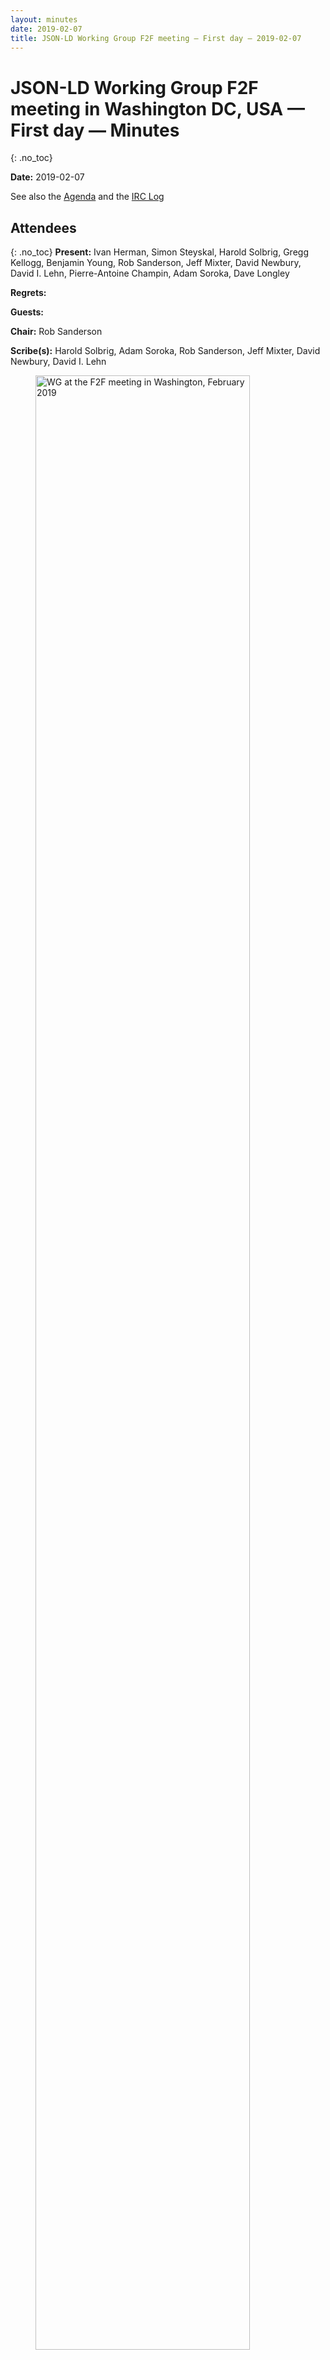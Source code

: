 ```yaml
---
layout: minutes
date: 2019-02-07
title: JSON-LD Working Group F2F meeting — First day — 2019-02-07
---
```


# JSON-LD Working Group F2F meeting in Washington DC, USA — First day — Minutes
{: .no_toc}

**Date:** 2019-02-07

See also the [Agenda](https://tinyurl.com/ycc3cyts) and the [IRC Log](https://www.w3.org/2019/02/07-json-ld-irc.txt)

## Attendees
{: .no_toc}
**Present:** Ivan Herman, Simon Steyskal, Harold Solbrig, Gregg Kellogg, Benjamin Young, Rob Sanderson, Jeff Mixter, David Newbury, David I. Lehn, Pierre-Antoine Champin, Adam Soroka, Dave Longley

**Regrets:** 

**Guests:** 

**Chair:** Rob Sanderson

**Scribe(s):** Harold Solbrig, Adam Soroka, Rob Sanderson, Jeff Mixter, David Newbury, David I. Lehn

<figure>
<img width="90%" src="/2018/json-ld-wg/assets/images/Washington_2019_small.jpg" title="WG at the F2F meeting in Washington, February 2019"/>
<caption><br>From left to right: David Lehn, Rob Sanderson, Harold Solbrig, David Newbury, Ivan Herman, Jeff Mixter, Gregg Kellogg, and Adam Soroka. (Pierre-Antoine Champin, Benjaming Young and Simon Steyskal dialed-in to the call)</caption>
</figure>



## Content:
{: .no_toc}

* TOC
{:toc}
---

### 1. planning, admin
{: #section1}

**Rob Sanderson:** first CR end of August, then time for implementations to be written/updated  
… targeting full PR by next June  

**Rob Sanderson:** still have primer to do, to discuss later...  
… possible other documents as well  
… still need to deal with security and privacy.  Comments from Microsoft, Google and ?  
… concerns about lightbulbs looking up people's habits via context.  Any network access gives information  
… i18n -- may or may not be an issue  
… hopefully we will push to a future RDF working group  
… TR - at least 1 candidate recommendation that can be implemented.  By end of CR, 2 independent implementations of every feature  
… correction: two implementations for every feature.  
… then to PR w/ AC approval.  PR has to be at least 6 weeks  

**Ivan Herman:** when PR is published, documents are frozen beyond spelling and grammatical errors  
… if some feature doesn't get enough implementation, must be removed from PR  
… we have to close technical issues by time of PR  
… a new process may come out in 2020 that makes it easier to update recommendations.  
… may consider keeping group alive to take advantage of this.  Defer may not mean freeze for 5 years  

**Simon Steyskal:** do we also have to check 1.0 features as well or just new features?  

**Ivan Herman:** we are required to concentrate on new, but have to prove that no impact on old, so checking all might be easier  
… we should have enough implementations, emerging from 1.0 continuance  
… would propose testing the whole thing as is  

**Jeff Mixter:** how permanent does implementation have to be?  Research projects?  

**Ivan Herman:** W3C requirement is that we know it can be implemented.  Research is fine...  

**Rob Sanderson:** need to focus on the technical issues and either solve or toss...  
… can't add or remove remove features in CR, so be "judicious but brutal"...  
… if too complicated, defer.  

> *Rob Sanderson:* virtual white board: [https://docs.google.com/document/d/1FcbySJzY5QyBW6HcCtO0LCUmppgIJqQzv565BqC5bOU/edit?pli=1#heading=h.sup6uw56yj6j](https://docs.google.com/document/d/1FcbySJzY5QyBW6HcCtO0LCUmppgIJqQzv565BqC5bOU/edit?pli=1#heading=h.sup6uw56yj6j)

### 2. Sealed contexts
{: #section2}

**Ivan Herman:** If we can't get to a clear model and agreement on sealing today, I propose we defer it.  

**Adam Soroka:** If we happen to do that, what do we say to verifiable claims, etc?  

**Rob Sanderson:** (reads guiding principles)  

> *Rob Sanderson:* [https://www.w3.org/2018/json-ld-wg/WorkMode/guiding_principles](https://www.w3.org/2018/json-ld-wg/WorkMode/guiding_principles)

**Rob Sanderson:** sealed contexts - goal is to solve by end of day  

**Ivan Herman:** one thing from last week's discussions - sealing seems to be a very dangerous thing to do...  
… if Google decides to put a seal on schema.org, community will be unhappy ...  

**Gregg Kellogg:** we need to understand who we're serving.  Not there for schema.org, rather verifiable claims  
… specs as verifiable claims have a shared vocabulary, with some domains wide open, but people can't change semantics  
… in spec, intentionally or otherwise  

**Benjamin Young:** chief aim of proposal is that json and json-ld world co-exist.  Term sealing is to guarantee that ...  
… json and json-ld authors work on exact same shape  
… maybe take a step back from sealing and see what other options there may be  
… notion of foundational shape surviving framing  

**Ivan Herman:** what I understand from ver. claim. is that they have a wrapper w/ properties whose value is an object...  
… want to give total freedom for another vocabulary to leave locally.  How about a syntax that says this is an extension point...  
… @context null + specific situation that is sealing + @context null  
… concentrate on this use case and try not to generalize  

**Rob Sanderson:** sealing doesn't solve actual shapes - just relationship between key and class.  Not producing necessary structure  
… it is intersection of RDF semantic layer and JSON keys.  Not shape thing as an API.  Mapping not API  

**Pierre-Antoine Champin:** goal of sealing is not to guarantee LD has same shape as plain JSON, but JSON LD that has the same shape...  
… has the same semantics.  
… agree with ivan -- sealed is sealed from point to rest of subtree and not try to address unsealed point.  

**David Newbury:** Use case for unsealing is to insert user specified documents into structure.  Unstructured JSON into LD...  

**Ivan Herman:** may try to pick up json literal again  

**Ivan Herman:** some examples don't want literal, but piece of RDF graph but based on another vocabulary on its own  

**David Newbury:** do we need ability to interpret unsealed part in context of whole document?  

**Gregg Kellogg:** yes  

**David Newbury:** do we have use cases where sealed and unsealed need to be interpreted?  

**Rob Sanderson:** I think so  

> *Rob Sanderson:* Note - if we can't solve by the end of the day, revisit the fallback position of JSON literals

**Gregg Kellogg:** We're making this too hard.  A sealed context is a collection of sealed terms -- maintains original interpretation  
… an extension point is where you use a term that is not sealed...  
… say there is a named term in VC that has a given meaning, but want to be able to add other properties that aren't sealed...  
… also need a "this is a place for you to put stuff" -- creating a scoped context where properties can be re-interpreted.  
… sealed terms have fixed meaning when you use them.  

> *Pierre-Antoine Champin:* a term may be sealed (i.e. its meaning, esp. its IRI, can not be overridden) and an extension point (allow sealed terms to be overridden in its subtree)

**David I. Lehn:** common use will be use an example, preserving semantics and adding on...  

**Adam Soroka:** we have ways to control shapes of json and RDF, but now we're talking about a third way... controlling semantics  

**Pierre-Antoine Champin:** gregg says extension points are properties that aren't sealed — sealed means one cannot override  

**Gregg Kellogg:** one approach is sealed context that allows context underneath to be unsealed...  

> *Pierre-Antoine Champin:* thanks @gkellogg, that's clearer :)

**Ivan Herman:** i would like to hear a description of the exact sealing proposal  

**Gregg Kellogg:** that would be pchampin's PR  

**Ivan Herman:** if we cannot explain where we are, we have a problem  

**Pierre-Antoine Champin:** I agree with first 2 parts of the PR, the 3rd one is related to extension points  
… we don't have  the same model for unsealing  
… especially when it happens automatically  
… I think the sealed definitions in a context cannot be overwritten by anything in that context  

**Ivan Herman:** if you seal a context, then the only way the terms can be overridden is in a scoped context within the sealed context?  

**Pierre-Antoine Champin:** I _think_ so  

**Gregg Kellogg:** explicates example on whiteboard Test so03  

**David I. Lehn:** there are problems with this example because the inner context has no effect  

**Ivan Herman:** we often use such examples, which I find a little unnatural  

**Harold Solbrig:** That confuses me  

**Ivan Herman:** [discusses example]  

**Gregg Kellogg, Ivan Herman, Rob Sanderson:** [edit and discuss example]  

**Ivan Herman:** sealing seems to mean that the terms are cast in concrete  

**Ivan Herman:** it is very difficult to explain exception  

**David I. Lehn:** Not sure why it's unnatural?  

**Ivan Herman:** if the context says "Sealed" that would seem to me to mean that everything is cast in concrete  
… but that doesn't seem to be the case  
… we can change things with scoped contexts etc  

**Gregg Kellogg:** this comes out of discussion of multiple sealed contexts  

**Harold Solbrig:** by changing this one term to add a typo, I can open up everything I thought I was sealing  

**David Newbury:** I would have assumed that by sealing a term, it would remain sealed  

**Gregg Kellogg:** so once sealed, always sealed  

**Gregg Kellogg:** that didn't work for Verifiable Claims because they don't want to intro a constraint on the JSON-LD within the wrapper  

**jeff mixer:** can I constrain the type of value used with a term this way?  

**all:** no, JSON-LD has no way to constrain the types of values  

**Adam Soroka:** Agree completely. The wrapper compresses the protocol into the document  
… It pulls us toward sealing other things beyond just the mapping, but into complex chains  

**Harold Solbrig:** preventing people from accidentally overwriting contexts seems within our scope, but not all the further ramifications  

**Pierre-Antoine Champin:** re: when terms become unsealed  
… it is genuinely hard to explain  
… I would say that a sealed term is sealed anywhere, except when the sealed context opens it  
… there are two situations in which one can redefine a sealed term  
… plain JSON users don't expect the semantics to be sealed any more  
… we should leave the decision of when to unseal terms to the authors of the sealed context  

**Ivan Herman:** an extension point means a combination of "context now" and "I cannot touch what is on the upper level"  

**Gregg Kellogg:** {discusses Ivan's example]  

**Ivan Herman:** how about a keyword "extension" that means you cannot redefine anything you inherit?  

**Gregg Kellogg:** not quite @context: null.  

**David Newbury:** if we have a context that defines 'name' within a sealed context, [points to examples]  

**Gregg Kellogg:** [discusses examples]  
… it may be simpler in the end to say that sealed terms are always sealed except for @context:null  
… but subtleties arise when two sealed contexts interact  

**Rob Sanderson:** can we do that example?  

**Ivan Herman:** the only place where `@context:null` would have a nuclear option would be in the context that is sealed  

> *Adam Soroka:* [discussion of various examples]

**Gregg Kellogg:** [refers to examples]  

**David Newbury:** ditto  

**Pierre-Antoine Champin:** [example of two contexts conflicting]  

**David Newbury:** the confusion caused by accounting for the complex interactions outweighs the utility  

**Harold Solbrig:** what if we turned the pattern inside out and let contexts signify that they don't intend to override?  
… if you want to enforce that, you do it on a vocabulary-specific basis  
… with rules for that particular context  

**Gregg Kellogg:** so if a context lacked that flag, it would be harder to reuse it  

**Harold Solbrig:** depends on how much you care about this relationship between the contexts  

> *Adam Soroka:* [discussion of what is or is not in scope for the use case and interoperability concern]

**Gregg Kellogg:** not clear how to specify that  

**Ivan Herman:** going back to David's example  

**Ivan Herman:** [discusses example]  

**Rob Sanderson:** [discusses example]  

**Gregg Kellogg:** `@context: null` has a specific meaning and we are altering it  

**Ivan Herman:** if we go down the road of "sealing", then `@context:null` is going to conflict in some way and we will have to resolve it  

**Harold Solbrig:** that's why I went for an extension-based approach  

**Gregg Kellogg:** we have until noon!  

**Harold Solbrig:** can we get the use case in a more concrete form?  

**David Newbury:** I'm increasingly fond of Harold's idea to put in an "extension" property that errors if something with it overrides a term  
… this allows me to write extensions that will work, but it may not be what VC need  

**Pierre-Antoine Champin:** I have to think about that idea (Harold's idea). gkellogg convinced me to try to explain again how a context becomes ineffective.  
… I'm in favor of saying that whenever I traverse a term that is not part of a sealed context, it's not sealed anymore  
… after which a term could have been redefined: no guarantees about the semantics!  
… as for `@context:null`-- maybe the "extension" idea is a better way to make extension points; it makes the unsealing specific  
… to make @context:null work one goes through both extension properties  

**Gregg Kellogg:** let's for the moment let's put off the table any terms from a non-sealed context  
… the behavior I heard dlongley describe  
… is that history is wiped out and we start from scratch  

**Ivan Herman:** I'm good so far  

**Gregg Kellogg:** but if you do want to allow a mixture of sealed and unsealed terms, we get into the case that pchampin discussed  
… two ways to have an extension point: 1) an unsealed term, under which anything goes, 2) a sealed term that is defined as an extension point  
… and 2) doesn't satisfy the use case  

**Ivan Herman:** let's say I have a claim, and I put into the context a `@context:null` to make an extension point.  
… the danger is that I will redefine a term from VC, accidentally or maliciously  
… IIUC VC, it's a bit like Annotation  
… outsiders are expected to use their own vocabularies with these guys, without having to understand VC or Annotation  

**Gregg Kellogg:** one case is that everything is wiped out, but the other is that you intermingle the use of properties  

**Ivan Herman:** so I can add my own context  

**Gregg Kellogg:** but not redefine terms  
… we would end up with semantics that differ between JSON and JSON-LD  

**David I. Lehn:** the way that Activity Streams does this is to say "You must not override or change contexts" as a normative piece (see https://www.w3.org/TR/activitystreams-core/#jsonld)  

**Rob Sanderson:** people do this now by ordering the contexts  

**Rob Sanderson:** [returns to examples]  

**Rob Sanderson:** you can say that a sealed context can have an extension  
… having sealed on the context is confusing and makes more sense at the term level  

**Ivan Herman:** what is the difference between sealed and extension  
… if extension was not true then there would be a warning  

**Ivan Herman:** why not just say extension:true -- it's not setting a context?  

**Rob Sanderson:** to distinguish from the case of this term being an extension  

**Gregg Kellogg:** two different keywords that act on the context are unclear  

**Rob Sanderson:** the change is that the default condition is "sealed"  

> *Dave Longley:* i'm on another call and can't join, so i apologize... but was reading what's here and thought i'd throw this in here... if there is a fear that schema.org (or contexts like it) might get sealed ... we could allow `{"@context": [{"@contextref": "http://schema.org", "@sealed": false}, ...]}` and the reason that would be ok for the sealed case we care about in VC community and so on, is because JSON processors would reject that ... the context MUST be specified as a simple string, that's what JSON-only processors would be looking for: `{"@context": ["https://w3id.org/credentials/v1", ...]}`

**David Newbury:** I thought we were talking about three use cases, one of which is ability to delete context, which is `@context:null`  
… are we trying to prevent people from overriding accidentally or maliciously?  

**Gregg Kellogg:** we can't prevent malice  

**Ivan Herman:** it's a clean slate... but not  

**Harold Solbrig:** `@context:null` is often too much  

> *Adam Soroka:* gkellogg and ivan: [thrash more examples]

**Rob Sanderson:** we fundamentally don't want the semantics to slip between JSON and JSON-lD  

**Rob Sanderson:** [more examples]  

**Rob Sanderson:** gkellogg: "extension" unseals everything, which is not `@context:null`  

> *Adam Soroka:* [discusion of `@context:null` and whether it is a problem for the original use case]

**Gregg Kellogg:** if there's another context with sealed terms and extension points  

**Rob Sanderson:** regardless of which context has the sealing, extension overrides it.  

**Gregg Kellogg:** that's the simplest way  

> *Benjamin Young:* [https://github.com/w3c/json-ld-syntax/issues/20#issuecomment-442896360](https://github.com/w3c/json-ld-syntax/issues/20#issuecomment-442896360)

**Benjamin Young:** dlongley and I discuss term ordering and inheritance  
… there is a problematic example there  
… [discusses vocabulary]  

> *Benjamin Young:* [https://github.com/w3c/json-ld-syntax/issues/20#issuecomment-454485321](https://github.com/w3c/json-ld-syntax/issues/20#issuecomment-454485321)

**Benjamin Young:** this example shows how to avoid that by being verbose  
… [discusses problems that concern `@type` usage and inheritance]  

**David Newbury:** if I have two sealed contexts that define the same term, who wins?  

**Gregg Kellogg:** last one in  

**Rob Sanderson:** Reviewing the rules that we think we're talking about.  

**Adam Soroka:** the use case is to avoid semantic slippage around terms when interpreted as JSON.  

**Rob Sanderson:** If `@extension:true` is encountered in scoped context definition, then attempts to redefine terms from the active context will succeed.  

**Ivan Herman:** If this is the rule, in the embedded context, I can also change the ID of that term?  

**Rob Sanderson:** yes.  You can redefine anything.  

**Ivan Herman:** so if I have `@extension : {}`, the extension of the original key remains.  

**Gregg Kellogg:** the effect of extensions: true is to update the active context and remove the sealed status of all terms within that context  
… allowing those terms to be renamed within the value of the extension property  

**Ivan Herman:** so inside, something may be different than outside?  

**Gregg Kellogg:** yes.  It only makes sense within a scoped context, and only makes sense on a sealed term.  
… if you extend an unsealed property...  

**Gregg Kellogg:** within an extension property, we can only define additional properties within that context.  

**Rob Sanderson:** this is an error: `[{"extension": { @id: extension_property, @sealed:true, @context: {@extension:true}}}}, { "extension":{@id: extension_propery}]`  

**Rob Sanderson:** extending unsealed terms is dumb, but not an error.  

**Pierre-Antoine Champin:** I'm fine with this...in practice, this would mean that the plain JSON interpretation can only trust terms from the sealed context in the subtrees I defined.  
… because when there is a term from another context, theydon't know anything about that term.  
… if we're happy with this, we're happy, but it seems like a lot of work to get to the same point.  

**Gregg Kellogg:** I don't think we're at the same point.  
… it's only when we transition to a property when it's extension: true that we transition  

**Pierre-Antoine Champin:** the assumption that JSON-only is the same--it's only trustworthy when looking at sealed terms.  

**Gregg Kellogg:** that's consistent with the spec.  

**Pierre-Antoine Champin:** right.  that's why I'm OK with this.  

**Rob Sanderson:** the thing we're not able to deal with is nulling out terms and then redetermining them.  So it works.  
… so for VC, the context for the claim can start with null, which wipes out their context.  
… so I don't think that VC will use extension: true.  

**Gregg Kellogg:** do we have a use case for this?  

**Ivan Herman:** I thought that they want to avoid that anyone includes in the claim things that redefine things within verifiable claims  

**Gregg Kellogg:** I think that applies to the envelope  
… within the envelope, naive applications may not need to understand them.  
… for example, annotation properties  
… they come from another context  
… so if you introduce another term in the envelope, those envelope extensions won't override the VC  

**Rob Sanderson:** don't mess with our stuff  
… vs:issuer should not be overridden, but if an extension defines ex:date, that's fine.  but the extension should not be able to override vs:issuer.  

**Gregg Kellogg:** ...explaining his example...  
… since we have both a sealed context and schema, name remains it's context.  within the extension, something could set the scoped context to null.  
… it could add a new context, and it could be anything.  
… thus, VC does not need extension  

**Ivan Herman:** why are we doing this?  
… if this can be met with sealed and nullification, what is the use case for extension?  
… this is the simplest thing that can work.  That's what we should do.  
… do we need extension at any point?  

**Gregg Kellogg:** I agree.  

**Adam Soroka:** so there's no need for nullification  
… (i mean extension)  

**Gregg Kellogg:** what we determined is that we're not going to restrict `@context: null`.  In that case, we don't need the exceptions.  
… you can always do `@context: null`  
… thus, you can do it in a scoped context  
… meeting VC's use case  

**Benjamin Young:** this VC is something that we haven't discussed  
… We don't have anything that addresses it .  
… since it's type term usage, not property-term usage  
… can we describe it as a use-case?  
… term inheritance works...they don't need sealing...  
… but the scoped context around @type breaks things  
… see the comment further down about getting around this by being verbose, but...this is how those things are extended.  
… using a base type, and adding additional types...so type ordering matters.  
… endorsed by handwaving, but would like a better mechanism  
… but this is where things are breaking  

> *Benjamin Young:* example description is here [https://github.com/w3c/json-ld-syntax/issues/20#issuecomment-442896360](https://github.com/w3c/json-ld-syntax/issues/20#issuecomment-442896360)

> *Benjamin Young:* verbosity "solution" is here [https://github.com/w3c/json-ld-syntax/issues/20#issuecomment-454485321](https://github.com/w3c/json-ld-syntax/issues/20#issuecomment-454485321)

**Gregg Kellogg:** this example: we would process the scoped context for specificCredential...issue is defined in an example.  
… this is dlongley's example, not mine  
… he was saying that the context ordering gets nullified by scope contexts and type...core vocabulary at the end doesn't work, since types can override that.  

**Gregg Kellogg:** scoped context would not override this if issuer is a sealed term  

**Benjamin Young:** we have two inheritance orders:  CSS and FIFO  
… so we would flip them, so if sealing isn't done properly, then we have problems  
… don't know if there's a solution here...other than a core vocabulary that comes first  

**Rob Sanderson:** this seems to me to be application-logic-layer  
… so VC would have a sealed context...  

> *Benjamin Young:* `{"@context": {"@sealed": "http://vc-data.example/", "@extensions": ["http://extension-1.exampe/", "http://other.example/extension"]}}`

**Rob Sanderson:** ...typing on the whiteboard...  

**Gregg Kellogg:** so there's a new extension keyword that imports without redefining?  

**Benjamin Young:** this is something totally different  

**Rob Sanderson:** this just inverts where the properties live  

**Benjamin Young:** this means that the core is at the top, and the extensions below  

**Rob Sanderson:** with would work with term definitions  

**Benjamin Young:** currently, you put the core last.  
… now you need to move it to the top, or potentially to both places  

**Gregg Kellogg:** this means that the thing at the front and seal it, then it can't be changed  

**Rob Sanderson:** to me, sealing is the inversion of the property rules.  

**Benjamin Young:** this means that the scope documents now need to be explicitly 1.1  

**Rob Sanderson:** if you're using 1.1, but interpreting as 1.0, it will be strange.  

**Gregg Kellogg:** I think we can only talk about what 1.1 will do  
… the reason that 1.1 is needed, so that if a 1.0 processor sees it, it will die  

**Benjamin Young:** so in 1.1 we're inverting the order?  

**Gregg Kellogg:** I don't see it as inverting, I see it as a new effect.  

**Benjamin Young:** this sounds like !important in CSS  

**Gregg Kellogg:** it continues to work  

**Benjamin Young:** even if someone else seals it first?  

**Gregg Kellogg:** I think we need to table multiple contexts that seal  
… I don't think it's what we're promoting  
… as a best practice, there should be only one  
… as a corner case, we should...  

**Ivan Herman:** the usage of sealed in the grand scale of things will be minimal  
… if it's awkward, then that's OK, because this is rarely used.  

**Adam Soroka:** we don't know this will be rare  

**Ivan Herman:** our schema discussion showed us that we should not use sealed regularly.  
… common, vague vocabularies should not used sealed.  
… there are good use cases, but let's be careful.  

> *Gregg Kellogg:* IMO, sealed should only be used by contexts defined in specifications where there is a dual JSON/JSON-LD processing mode, and then only rairly

**Rob Sanderson:** the other thing that's important to put down is sealed is not a guarantee that it can't be changed, but to prevent unintentional.  
… you can always put in a version 1.0...  

**Gregg Kellogg:** you can't go back  

**Ivan Herman:** the `@context:null` option is there, so we can not defend against all malicious use  

**Rob Sanderson:** so we don't need extension: true, because there's no use case and we can cover it by nulling and re-i porting?  
… so are we back to the simple rule?  
… If `@sealed: true` is encountered on a term definition, then attempts to redefine the term will fail and result in a warning.  

**Gregg Kellogg:** with a note about using context:null  

**Adam Soroka:** so there's no way that a term picks up an unintentional meaning  

**Harold Solbrig:** can I put a `@sealed` on the external context?  

**Gregg Kellogg:** you can't do that  

**Ivan Herman:** you can't seal someone else's context  

**Harold Solbrig:** I would still like to be able to make sure that I don't unintentionally reuse terms  

**Gregg Kellogg:** can this be solved with SHEX?  

**Harold Solbrig:** maybe...  

**Pierre-Antoine Champin:** what happened to redefining a term within a sealed context?  

**Gregg Kellogg:** we said that's not possible.  
… the only way to do this is to null the context  

**Pierre-Antoine Champin:** so context:null could happen anywhere?  

**Rob Sanderson:** correct  

**Pierre-Antoine Champin:** so sealing prevents explicit redefining the sealed terms, but not guaranteeing their stability.  

**Gregg Kellogg:** correct  

**Rob Sanderson:** context: null is the way out of things, and you'd only do that in the VC case if you were trying to be malicious, and we've decided we can't guard against that.  
… the intent is to avoid unintentional redefining.  
… to fix that, you need a preprocessor.  

**Adam Soroka:** is sealing now to strong a name?  

**Gregg Kellogg:** it is sealed in the active context.  

> *Pierre-Antoine Champin:* I disagree; freezing (and sealing, for that matter) in JS is a quite different thing

**Ivan Herman:** let's make a resolution, and go to lunch  

> **Proposed resolution: Adopt the following rules for sealing - 1: If `@sealed:true` is encountered on a term definition in the active context, then attempts to redefine the term will fail and result in a warning. 2 - If `@sealed:true` is encountered on a context, then all terms defined within the context should be treated as having `@sealed:true` in their definition. 3- If `@sealed:false` is encountered on a term definition in the active context, where the context has been sealed with `@sealed:true`, then the sealing for that term is removed.** *(Rob Sanderson)*
{: .proposed_resolution}

**Harold Solbrig:** if there's a sealed: false for an unsealed term, what happens?  

> *Rob Sanderson:* +1

> *Ivan Herman:* +1

**Gregg Kellogg:** nothing--that doesn't mean anything  

**Adam Soroka:** should we warn?  

> *Gregg Kellogg:* +1

> *Jeff Mixter:* +1

> *David Newbury:* +1

> *Simon Steyskal:* +1

> *Harold Solbrig:* +1

> *Pierre-Antoine Champin:* +0.5

**Gregg Kellogg:** we SHOULD  

> *Adam Soroka:* +1

> *Benjamin Young:* +0 (would like to see use case mappings for all these things)

> *David I. Lehn:* +1

> ***Resolution #1: Adopt the following rules for sealing - 1: If `@sealed:true` is encountered on a term definition in the active context, then attempts to redefine the term will fail and result in a warning. 2 - If `@sealed:true` is encountered on a context, then all terms defined within the context should be treated as having `@sealed:true` in their definition. 3- If `@sealed:false` is encountered on a term definition in the active context, where the context has been sealed with @sealed:true, then the sealing for that term is removed.*** {: #resolution1 .resolution}

> *Dave Longley:* "If `@sealed:false` is encountered on a term definition in the active context, where the context has been sealed with `@sealed:true`, then the sealing for that term is removed." <-- this sounds like a big problem as written ...

> *Dave Longley:* is this saying that with `{"@context": [1, 2]}` that `2` can unseal anything it wants?

> *Dave Longley:* if so, that defeats the purpose of sealing ... so i can only imagine that something else was meant by that text.

> *Dave Longley:* it sounds like an attacker that defines `2` can get a VC to be successfully processed by a JSON-only processor in a different way from a JSON-LD processor under that condition

> *Dave Longley:* i'll check back here later to see if there's a clarification

> *Dave Longley:* if the ability to unseal a sealed context is a requirement (as opposed to just extending in an acceptable way) ... it seems like we could do it without messing up JSON-only processors by using some other syntax that they would otherwise reject.

> *Dave Longley:* JSON-only processors will be looking for `{"@context": [<specific string>, <specific string>, ...ignored]}`

> *Dave Longley:* or could perhaps be further limited to: `{"@context": [<specific string>, <specific string>, ...<must be a string but value is ignored>]}`

> *Dave Longley:* in other words, any deviation from some very rigid rules would cause a JSON-only processor to reject the input ... which could be potentially used to our advantage if we need to cover other use cases where we are fearful of people sealing things that JSON-LD aware entities would like to unseal in a way that would not impact JSON-only processors.

> *Dave Longley:* but what is key is that that *any mechanism that is used to unseal would not impact JSON-only processors*.

> *Dave Longley:* if we can abide by that rule, i don't see why i wouldn't be supportive.

> *Rob Sanderson:* dlongley: The `@sealed:false` would only work for the original definition, no subsequent attempt to redefine it

> *Rob Sanderson:* It overrides the `@sealed:true` on the context

> *Rob Sanderson:* But not `@sealed:true` on a term

> *Dave Longley:* azaroth: ok, if I understand you I think that's fine

> *Adam Soroka:* [https://github.com/w3c/json-ld-syntax/issues/87](https://github.com/w3c/json-ld-syntax/issues/87)

#### 2.1. closing related issues
{: #section2-1}

> **Proposed resolution: Close #87, as unnecessary given above rules.** *(Rob Sanderson)*
{: .proposed_resolution}

> *Rob Sanderson:* +1

> *Ivan Herman:* +1

> *Gregg Kellogg:* +1

> *David Newbury:* +1

> *Jeff Mixter:* +1

> *Simon Steyskal:* +1

> *David I. Lehn:* +1

> ***Resolution #2: Close #87, as unnecessary given above rules.*** {: #resolution2 .resolution}

> *Simon Steyskal:* [https://github.com/w3c/json-ld-syntax/issues/98](https://github.com/w3c/json-ld-syntax/issues/98)

> *David Newbury:* +1

> *Ivan Herman:* +1

> **Proposed resolution: Close #98, as @context: null clears context definitions** *(Rob Sanderson)*
{: .proposed_resolution}

> *Gregg Kellogg:* +1

> *Rob Sanderson:* +1

> *Harold Solbrig:* +1

> *David I. Lehn:* +1

> ***Resolution #3: Close #98, as @context: null clears context definitions*** {: #resolution4 .resolution}

> *David I. Lehn:* [https://github.com/w3c/json-ld-syntax/issues/116](https://github.com/w3c/json-ld-syntax/issues/116)

> *David I. Lehn:* [discussion of [https://github.com/w3c/json-ld-syntax/issues/116#issuecomment-460681505]](https://github.com/w3c/json-ld-syntax/issues/116#issuecomment-460681505])

> *David I. Lehn:* [missed scribing much back and forth, trying to catch up on the gist]

**Gregg Kellogg:** [pointing out current algorithm could be modified based on some rules to handle the partial redefinition]  

**Ivan Herman:** [concerns about backwards compatibility]  

**Gregg Kellogg:** based on algorithm, 1.0 would fall through to new 1.1 behavior  

**Ivan Herman:** sounds like adding more hacks  

**Dave Longley:** also want it to be easier for json authors  

**Gregg Kellogg:** we go towards side of being easier for authors  

**David Newbury:** hard to follow what is going on without knowing all the processing steps  

**Gregg Kellogg:** not overriding term itself [...?]  

**Rob Sanderson:** more authors to explain to than people needing to understand this feature.  on side of authors.  

**David Newbury:** issue with how things are overridden.  seeing next term definition would think it fully overrode first one.  

**Ivan Herman:** [worries about more complications]  

**David Newbury:** example seems like json in json-ld  

> *David I. Lehn:* it's a mix in this case, using json tools to process json-ld.  would want to know the context of the data.

**Rob Sanderson:** [discussing how some examples would be processed]  

**Ivan Herman:** adding new features to already complex system.  really worried about it.  

**Dave Longley:** understand ivan.  A goal is to make ergonomics of 1.1 easier for users and better than 1.0  

> **Proposed resolution: if `@id` is not present in a term definition, and there is no default vocabulary, but has an expansion to an absolute IRI in the active context, then the `@id` of the new definition is taken from the active context (otherwise this is still an error)** *(Rob Sanderson)*
{: .proposed_resolution}

> *Rob Sanderson:* +1

> *Ivan Herman:* +1

> *Simon Steyskal:* +1

> *Gregg Kellogg:* +1

> *Dave Longley:* +1

> *David I. Lehn:* +1

> *Jeff Mixter:* +1

> *David Newbury:* +0.5

> *Adam Soroka:* +1

> ***Resolution #4: if `@id` is not present in a term definition, and there is no default vocabulary, but has an expansion to an absolute IRI in the active context, then the `@id` of the new definition is taken from the active context (otherwise this is still an error)*** {: #resolution5 .resolution}

> **Proposed resolution: Once previous is done, we can close #116** *(Rob Sanderson)*
{: .proposed_resolution}

> *Harold Solbrig:* +1

> *Ivan Herman:* +1

> *Rob Sanderson:* +1

> *David Newbury:* +1

> *Simon Steyskal:* +1

> *Jeff Mixter:* +1

> *David Newbury:* +1

> *Rob Sanderson:* +1

> *Harold Solbrig:* +1

> *Adam Soroka:* +1

> *Ivan Herman:* +1

> *Rob Sanderson:* Really 116 :)

> *David I. Lehn:* +1

> ***Resolution #5: Once previous is done, we can close #116*** {: #resolution6 .resolution}

> **Proposed resolution: We agree with the processing order per #61:  scoped definition from property, then from type, then embedded. PR to update docs to come.** *(Rob Sanderson)*
{: .proposed_resolution}

> *Ivan Herman:* +1

> *Rob Sanderson:* +1

> *Adam Soroka:* +1

> *David I. Lehn:* +1

> *Simon Steyskal:* +1

> *David Newbury:* +1

> *Jeff Mixter:* +1

> *Harold Solbrig:* +1

> *Gregg Kellogg:* +1

> ***Resolution #6: We agree with the processing order per #61:  scoped definition from property, then from type, then embedded. PR to update docs to come.*** {: #resolution7 .resolution}

> *Harold Solbrig:* scribnic hsolbrig

**Gregg Kellogg:** what if you said context null?  

**Rob Sanderson:** it would wipe out all definitions  

**Gregg Kellogg:** you could also seal activities  

### 3. circular context references
{: #section3}

> *Adam Soroka:* [https://github.com/w3c/json-ld-api/issues/14](https://github.com/w3c/json-ld-api/issues/14)

**Rob Sanderson:** but object could be also be the top level node  

**Gregg Kellogg:** the reason we keep a list of imported context is to prevent ourselves from running away but someone figured out an attack...  
… that created contexts that imported themselves, so we established a max depth.  

**David I. Lehn:** error in the spec or error in an implementation?  

**Rob Sanderson:** the verifiable claim that talks about a verifiable claim has the circular issue as well.  

**Gregg Kellogg:** issue is a document that includes a document that is an array that includes itself.  

**Ivan Herman:** if you put an array of context that is activity context, activity.  What is left in the end is only things that overlap, so in this case the  
… activity context rules.  

**Gregg Kellogg:** propose that instead of seeing that something is included in the array, check a max size.  Essentially elimate 3.2.2  

**Gregg Kellogg:** limit mandated or set by application.  

**Ivan Herman:** example in issue isn't recursion ...  

**Gregg Kellogg:** If we keep the inclusion array, but once we've stopped we get rid of it ..  but it doesn't solve the attack problem.  If we add in ...  
… a limit on the stack size  

**Gregg Kellogg:** Move away from how the issue is handled and specify behavior instead.  

**Gregg Kellogg:** we should have tests for both situations  

> **Proposed resolution: Update the algorithm to describe desired behavior of disallowing unbounded loading of contexts, still allow ping-ponging between two contexts in the document (or scoped contexts).** *(Rob Sanderson)*
{: .proposed_resolution}

> *Ivan Herman:* +1

> *Jeff Mixter:* +1

> *Rob Sanderson:* +1

> *Simon Steyskal:* +1

> *Harold Solbrig:* +1

> *David I. Lehn:* +1

> *Gregg Kellogg:* +1

> ***Resolution #7: Update the algorithm to describe desired behavior of disallowing unbounded loading of contexts, still allow ping-ponging between two contexts in the document (or scoped contexts).*** {: #resolution8 .resolution}

> *Adam Soroka:* +1

### 4. JSON Literal
{: #section4}

> *Harold Solbrig:* [https://github.com/w3c/json-ld-syntax/issues/4](https://github.com/w3c/json-ld-syntax/issues/4)

**Ivan Herman:** to do this, we will have to define an RDF data type for JSON  

**Ivan Herman:** look at RDF concepts document - 3 or 4 lines  

> *Rob Sanderson:* [https://www.w3.org/TR/rdf11-concepts/#section-html](https://www.w3.org/TR/rdf11-concepts/#section-html)

**Gregg Kellogg:** what we need to do that those didn't is to deal with white space...  

**Ivan Herman:** the only thing we have to do is to say there is a string, declared to be JSON  

**Ivan Herman:** it makes cannonicalization difficult so we'd have to find or referenc it  
… the fact that there are html data types that makes cannonicalization difficult or impossible  
… so if you want to do cannonicalization, html is the big kahuna, and json is secondary  
… you may want to answer question about json equality, but is that our responsibility.  

**Gregg Kellogg:** when you parse html or xml, value elements preserve white space.  As a result, indentation variations give different literals.  
… in json, parsing is done after parser is completed and parsers don't preserve white space.  Serializers can be told no unnecessary white space  
… which avoids html and xml problem and allows us to be relatively immune.  Ordering may be different but ...  
… parsers aren't required to be order preserving, so literals from 2 parsers might not compare.  We could state that they appear  
… equivalent as objects in testing infrastructure.  
… so we just need to state that values aren't stored without extra white space.  

**Ivan Herman:** not sure that specification should require that when not a question of testing.  

**Ivan Herman:** question is whether it is up to us to define when two pieces of JSON are equal  

**Ivan Herman:** we can be very pragmatic and say that someone else has to take care of this.  

**Gregg Kellogg:** I think we need to say something about this.  We need to say something about how that serialization is performed.  
… we need to say how you create that string from the objects.  

**Adam Soroka:** consider the case of GeoJSON ...  

**David I. Lehn:** is there another solution than complete serialization?  

**Rob Sanderson:** Use case p168 property has range rdf literal with all sorts of possible values, but you can't add a json literal because there is no id.  
… if we want to make it easy for authors to do the right thing, then json as (readable) json is what is needed.  

> *Harold Solbrig:* [http://build.fhir.org/medicationexample0301.json.html](http://build.fhir.org/medicationexample0301.json.html)

> *Harold Solbrig:* [http://build.fhir.org/medicationexample0301.ttl.html](http://build.fhir.org/medicationexample0301.ttl.html)

**Rob Sanderson:** spec above is completely silent about html canonicalization  
… we aren't adding a new problem, but just another type that doesn't define canonicalization  

**Rob Sanderson:** can we punt on it and say will be canonicalized when there is a canonicalizatin spec for json?  

**Ivan Herman:** in publishing we put out jsonld not for any reason except it has been accepted by schema.org  
… any author who cares about being found by schema.org will put it in jsonld vs. json literal  

**David Newbury:** this will allow people to progressively add semantics vs. having to do everything up front  

**Benjamin Young:** doing this without canonicalization is painfully naive and dangerous.  If isn't consistent between python and js...  
… we're just asking for a world of pain.  

**Rob Sanderson:** question is the extent to which ... (if we don't do complete canonicalization...) ... are we doing a better or worse job than nothing?  

**Gregg Kellogg:** coming around to saying it is undefined until spec exists.  

**Gregg Kellogg:** signature specs will need to call out some canonicalization spec or define one that should be used by jsonld processors ...  
… suggest that canonicalization of jsonld literals is not supported, so can't sign graphs that contain it...  

**David I. Lehn:** is there a way to know which ones aren't supported?  

**Ivan Herman:** no because anyone can define a datatype in an RDF graph.  

**David Newbury:** unless codepaths do unicode canonicalization, we've still got issues...  

**Ivan Herman:** are there good reasons to do this in jsonld?  


**Ivan Herman:** do we want to have json literals or not?  

**David I. Lehn:** I'm worried about people misusing it but...  

**Gregg Kellogg:** if there WAS a standard for it, we'd say it must be in that form ...  

**Rob Sanderson:** there are many terrible things people can do today.  I'm highly reluctant to use "it could be misused" as a good reason to not do something.  

**David Newbury:** when we talk about misuse, do we mean security or misuse of RDF in the world (decreasing the amount of semantics in the universe)  

**Ivan Herman:** From a W3C perspective... what we could do is put this into the document w/ a note that says it could be done but we want to have...  
… feedback from the community that we are not sure that it is a good idea and seek input.  

**Gregg Kellogg:** we did something like this in spec w/ bnode identifiers and document base url ...  

**Jeff Mixter:** reason that WikiData chose JSON rather than JSONLD ... they may have opinions about injecting into ... document.  

> **Proposed resolution: Add JSON data type to RDF, with support in JSON-LD processors for managing parsed JSON in the internal form. We will seek feedback via blogpost, and in Berlin.** *(Rob Sanderson)*
{: .proposed_resolution}

> *Ivan Herman:* +1

> *Gregg Kellogg:* +1

> *Rob Sanderson:* +1

> *David Newbury:* +1

> *Jeff Mixter:* +1

> *David I. Lehn:* +0.9

> *Harold Solbrig:* +1

> ***Resolution #8: Add JSON data type to RDF, with support in JSON-LD processors for managing parsed JSON in the internal form. We will seek feedback via blogpost, and in Berlin.*** {: #resolution9 .resolution}

### 5. Agenda review for tomorrow
{: #section5}

### 6. Issue #33
{: #section6}

**Rob Sanderson:** how to shorten the compaction path  

> *Ivan Herman:* (API Issue)

**Rob Sanderson:** this has gone away from our use cases because we said that everything needs a type  

**Gregg Kellogg:** this might be useful for compaction and to help keep a consistance to the data - the @none  

**Rob Sanderson:** would be useful for indexing in ES or Solr  

**Rob Sanderson:** so let us undefer it and talk about it tomorrow  

---


### 7. Resolutions
{: #res}

* [Resolution #1](#resolution1): Adopt the following rules for sealing - 1: If `@sealed:true` is encountered on a term definition in the active context, then attempts to redefine the term will fail and result in a warning. 2 - If `@sealed:true` is encountered on a context, then all terms defined within the context should be treated as having `@sealed:true` in their definition. 3- If `@sealed:false` is encountered on a term definition in the active context, where the context has been sealed with @sealed:true, then the sealing for that term is removed.
* [Resolution #2](#resolution2): Close #87, as unnecessary given above rules.
* [Resolution #3](#resolution4): Close #98, as @context: null clears context definitions
* [Resolution #4](#resolution5): if `@id` is not present in a term definition, and there is no default vocabulary, but has an expansion to an absolute IRI in the active context, then the `@id` of the new definition is taken from the active context (otherwise this is still an error)
* [Resolution #5](#resolution6): Once previous is done, we can close #116
* [Resolution #6](#resolution7): We agree with the processing order per #61:  scoped definition from property, then from type, then embedded. PR to update docs to come.
* [Resolution #7](#resolution8): Update the algorithm to describe desired behavior of disallowing unbounded loading of contexts, still allow ping-ponging between two contexts in the document (or scoped contexts).
* [Resolution #8](#resolution9): Add JSON data type to RDF, with support in JSON-LD processors for managing parsed JSON in the internal form. We will seek feedback via blogpost, and in Berlin.
